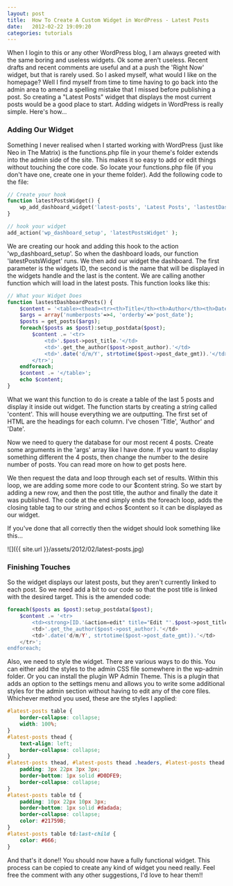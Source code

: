 ```yaml
---
layout: post
title:  How To Create A Custom Widget in WordPress - Latest Posts
date:   2012-02-22 19:09:20
categories: tutorials
---
```


When I login to this or any other WordPress blog, I am always greeted with the same boring and useless widgets. Ok some aren't useless. Recent drafts and recent comments are useful and at a push the 'Right Now' widget, but that is rarely used. So I asked myself, what would I like on the homepage? Well I find myself from time to time having to go back into the admin area to amend a spelling mistake that I missed before publishing a post. So creating a "Latest Posts" widget that displays the most current posts would be a good place to start. Adding widgets in WordPress is really simple. Here's how...

### Adding Our Widget

Something I never realised when I started working with WordPress (just like Neo in The Matrix) is the functions.php file in your theme's folder extends into the admin side of the site. This makes it so easy to add or edit things without touching the core code. So locate your functions.php file (if you don't have one, create one in your theme folder). Add the following code to the file:

```php
// Create your hook
function latestPostsWidget() {
    wp_add_dashboard_widget('latest-posts', 'Latest Posts', 'lastestDashboardPosts');
}

// hook your widget
add_action('wp_dashboard_setup', 'latestPostsWidget' );
```

We are creating our hook and adding this hook to the action 'wp_dashboard_setup'. So when the dashboard loads, our function 'latestPostsWidget' runs. We then add our widget the dashboard. The first parameter is the widgets ID, the second is the name that will be displayed in the widgets handle and the last is the content. We are calling another function which will load in the latest posts. This function looks like this:

```php
// What your Widget Does
function lastestDashboardPosts() {
    $content = '<table><thead><tr><th>Title</th><th>Author</th><th>Date</th></thead></tr>';
    $args = array('numberposts'=>4, 'orderby'=>'post_date');
    $posts = get_posts($args);
    foreach($posts as $post):setup_postdata($post);
        $content .= '<tr>
            <td>'.$post->post_title.'</td>
            <td>'.get_the_author($post->post_author).'</td>
            <td>'.date('d/m/Y', strtotime($post->post_date_gmt)).'</td>
        </tr>';
    endforeach;
    $content .= '</table>';
    echo $content;
}
```

What we want this function to do is create a table of the last 5 posts and display it inside out widget. The function starts by creating a string called 'content'. This will house everything we are outputting. The first set of HTML are the headings for each column. I've chosen 'Title', 'Author' and 'Date'.

Now we need to query the database for our most recent 4 posts. Create some arguments in the 'args' array like I have done. If you want to display something different the 4 posts, then change the number to the desire number of posts. You can read more on how to get posts here.

We then request the data and loop through each set of results. Within this loop, we are adding some more code to our $content string. So we start by adding a new row, and then the post title, the author and finally the date it was published. The code at the end simply ends the foreach loop, adds the closing table tag to our string and echos $content so it can be displayed as our widget.

If you've done that all correctly then the widget should look something like this...

![]({{ site.url }}/assets/2012/02/latest-posts.jpg)

### Finishing Touches

So the widget displays our latest posts, but they aren't currently linked to each post. So we need add a bit to our code so that the post title is linked with the desired target. This is the amended code:

```php
foreach($posts as $post):setup_postdata($post);
    $content .= '<tr>
        <td><strong>[ID.'&action=edit" title="Edit "'.$post->post_title.'"">'.$post->post_title.']('.get_bloginfo(, ID.'&action=edit" title="Edit "'.$post->post_title.'"">'.$post->post_title.')</strong></td>
        <td>'.get_the_author($post->post_author).'</td>
        <td>'.date('d/m/Y', strtotime($post->post_date_gmt)).'</td>
    </tr>';
endforeach;
```

Also, we need to style the widget. There are various ways to do this. You can either add the styles to the admin CSS file somewhere in the wp-admin folder. Or you can install the plugin WP Admin Theme. This is a plugin that adds an option to the settings menu and allows you to write some additional styles for the admin section without having to edit any of the core files. Whichever method you used, these are the styles I applied:

```css
#latest-posts table {
    border-collapse: collapse;
    width: 100%;
}
#latest-posts thead {
    text-align: left;
    border-collapse: collapse;
}
#latest-posts thead, #latest-posts thead .headers, #latest-posts thead .headers th {
    padding: 3px 22px 3px 3px;
    border-bottom: 1px solid #D0DFE9;
    border-collapse: collapse;
}
#latest-posts table td {
    padding: 10px 22px 10px 3px;
    border-bottom: 1px solid #dadada;
    border-collapse: collapse;
    color: #21759B;
}
#latest-posts table td:last-child {
    color: #666;
}
```

And that's it done!! You should now have a fully functional widget. This process can be copied to create any kind of widget you need really. Feel free the comment with any other suggestions, I'd love to hear them!!
